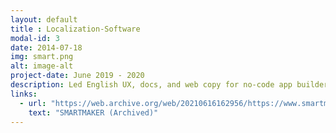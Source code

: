 ```yaml
---
layout: default
title : Localization-Software
modal-id: 3
date: 2014-07-18
img: smart.png
alt: image-alt
project-date: June 2019 - 2020
description: Led English UX, docs, and web copy for no-code app builder platform.
links:
  - url: "https://web.archive.org/web/20210616162956/https://www.smartmaker.com/ups/en_smweb8/index.html"
    text: "SMARTMAKER (Archived)"
---
```

